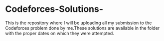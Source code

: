 # Codeforces-Solutions-
This is the repository where I will be uploading all my submission to the Codeforces problem done by me.These solutions are available in the folder with the proper dates on which they were attempted.  
